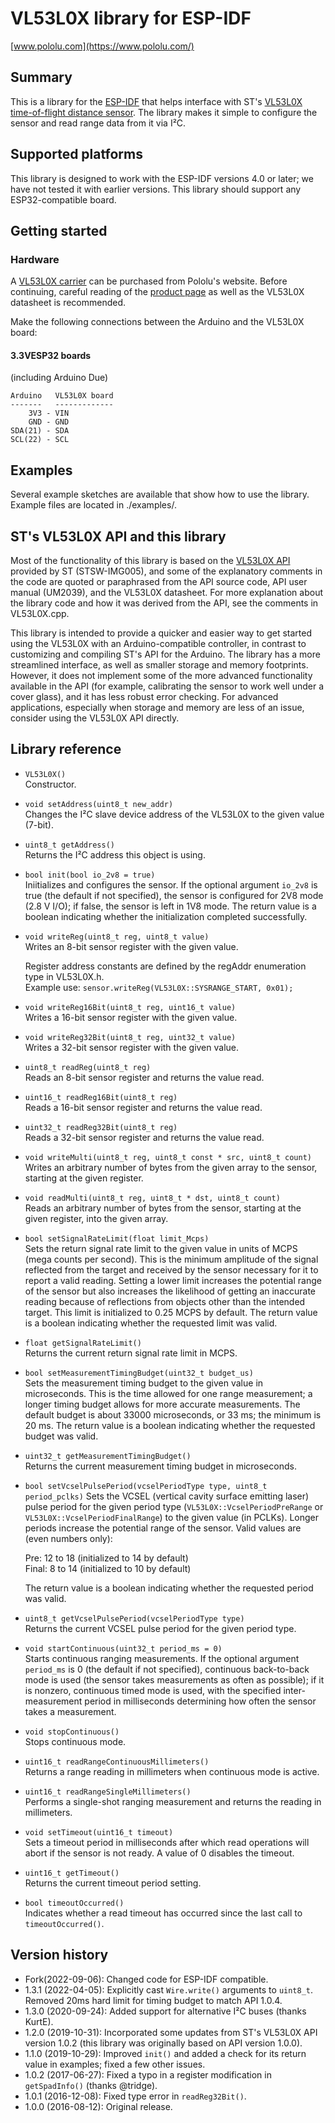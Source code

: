 # VL53L0X library for ESP-IDF
[www.pololu.com](https://www.pololu.com/)

## Summary

This is a library for the [ESP-IDF](https://docs.espressif.com/projects/esp-idf/en/latest/esp32/#) that helps interface with ST's [VL53L0X time-of-flight distance sensor](https://www.pololu.com/product/2490). The library makes it simple to configure the sensor and read range data from it via I&sup2;C.

## Supported platforms

This library is designed to work with the ESP-IDF versions 4.0 or later; we have not tested it with earlier versions.  This library should support any ESP32-compatible board.

## Getting started

### Hardware

A [VL53L0X carrier](https://www.pololu.com/product/2490) can be purchased from Pololu's website.  Before continuing, careful reading of the [product page](https://www.pololu.com/product/2490) as well as the VL53L0X datasheet is recommended.

Make the following connections between the Arduino and the VL53L0X board:

#### 3.3VESP32 boards

(including Arduino Due)

    Arduino   VL53L0X board
    -------   -------------
        3V3 - VIN
        GND - GND
    SDA(21) - SDA
    SCL(22) - SCL


## Examples

Several example sketches are available that show how to use the library. Example files are located in ./examples/.

## ST's VL53L0X API and this library

Most of the functionality of this library is based on the [VL53L0X API](http://www.st.com/content/st_com/en/products/embedded-software/proximity-sensors-software/stsw-img005.html) provided by ST (STSW-IMG005), and some of the explanatory comments in the code are quoted or paraphrased from the API source code, API user manual (UM2039), and the VL53L0X datasheet. For more explanation about the library code and how it was derived from the API, see the comments in VL53L0X.cpp.

This library is intended to provide a quicker and easier way to get started using the VL53L0X with an Arduino-compatible controller, in contrast to customizing and compiling ST's API for the Arduino. The library has a more streamlined interface, as well as smaller storage and memory footprints. However, it does not implement some of the more advanced functionality available in the API (for example, calibrating the sensor to work well under a cover glass), and it has less robust error checking. For advanced applications, especially when storage and memory are less of an issue, consider using the VL53L0X API directly.

## Library reference

* `VL53L0X()`<br>
  Constructor.

* `void setAddress(uint8_t new_addr)`<br>
  Changes the I&sup2;C slave device address of the VL53L0X to the given value (7-bit).

* `uint8_t getAddress()`<br>
  Returns the I&sup2;C address this object is using.

* `bool init(bool io_2v8 = true)`<br>
  Iniitializes and configures the sensor. If the optional argument `io_2v8` is true (the default if not specified), the sensor is configured for 2V8 mode (2.8 V I/O); if false, the sensor is left in 1V8 mode. The return value is a boolean indicating whether the initialization completed successfully.

* `void writeReg(uint8_t reg, uint8_t value)`<br>
  Writes an 8-bit sensor register with the given value.

  Register address constants are defined by the regAddr enumeration type in VL53L0X.h.<br>
  Example use: `sensor.writeReg(VL53L0X::SYSRANGE_START, 0x01);`

* `void writeReg16Bit(uint8_t reg, uint16_t value)`<br>
  Writes a 16-bit sensor register with the given value.

* `void writeReg32Bit(uint8_t reg, uint32_t value)`<br>
  Writes a 32-bit sensor register with the given value.

* `uint8_t readReg(uint8_t reg)`<br>
  Reads an 8-bit sensor register and returns the value read.

* `uint16_t readReg16Bit(uint8_t reg)`<br>
  Reads a 16-bit sensor register and returns the value read.

* `uint32_t readReg32Bit(uint8_t reg)`<br>
  Reads a 32-bit sensor register and returns the value read.

* `void writeMulti(uint8_t reg, uint8_t const * src, uint8_t count)`<br>
  Writes an arbitrary number of bytes from the given array to the sensor, starting at the given register.

* `void readMulti(uint8_t reg, uint8_t * dst, uint8_t count)`<br>
  Reads an arbitrary number of bytes from the sensor, starting at the given register, into the given array.

* `bool setSignalRateLimit(float limit_Mcps)`<br>
  Sets the return signal rate limit to the given value in units of MCPS (mega counts per second). This is the minimum amplitude of the signal reflected from the target and received by the sensor necessary for it to report a valid reading. Setting a lower limit increases the potential range of the sensor but also increases the likelihood of getting an inaccurate reading because of reflections from objects other than the intended target. This limit is initialized to 0.25 MCPS by default. The return value is a boolean indicating whether the requested limit was valid.

* `float getSignalRateLimit()`<br>
  Returns the current return signal rate limit in MCPS.

* `bool setMeasurementTimingBudget(uint32_t budget_us)`<br>
  Sets the measurement timing budget to the given value in microseconds. This is the time allowed for one range measurement; a longer timing budget allows for more accurate measurements. The default budget is about 33000 microseconds, or 33 ms; the minimum is 20 ms. The return value is a boolean indicating whether the requested budget was valid.

* `uint32_t getMeasurementTimingBudget()`<br>
  Returns the current measurement timing budget in microseconds.

* `bool setVcselPulsePeriod(vcselPeriodType type, uint8_t period_pclks)`
  Sets the VCSEL (vertical cavity surface emitting laser) pulse period for the given period type (`VL53L0X::VcselPeriodPreRange` or `VL53L0X::VcselPeriodFinalRange`) to the given value (in PCLKs). Longer periods increase the potential range of the sensor. Valid values are (even numbers only):

  Pre: 12 to 18 (initialized to 14 by default)<br>
  Final: 8 to 14 (initialized to 10 by default)

  The return value is a boolean indicating whether the requested period was valid.

* `uint8_t getVcselPulsePeriod(vcselPeriodType type)`<br>
  Returns the current VCSEL pulse period for the given period type.

* `void startContinuous(uint32_t period_ms = 0)`<br>
  Starts continuous ranging measurements. If the optional argument `period_ms` is 0 (the default if not specified), continuous back-to-back mode is used (the sensor takes measurements as often as possible); if it is nonzero, continuous timed mode is used, with the specified inter-measurement period in milliseconds determining how often the sensor takes a measurement.

* `void stopContinuous()`<br>
  Stops continuous mode.

* `uint16_t readRangeContinuousMillimeters()`<br>
  Returns a range reading in millimeters when continuous mode is active.

* `uint16_t readRangeSingleMillimeters()`<br>
  Performs a single-shot ranging measurement and returns the reading in millimeters.

* `void setTimeout(uint16_t timeout)`<br>
  Sets a timeout period in milliseconds after which read operations will abort if the sensor is not ready. A value of 0 disables the timeout.

* `uint16_t getTimeout()`<br>
  Returns the current timeout period setting.

* `bool timeoutOccurred()`<br>
  Indicates whether a read timeout has occurred since the last call to `timeoutOccurred()`.

## Version history
* Fork(2022-09-06): Changed code for ESP-IDF compatible.
* 1.3.1 (2022-04-05): Explicitly cast `Wire.write()` arguments to `uint8_t`. Removed 20ms hard limit for timing budget to match API 1.0.4.
* 1.3.0 (2020-09-24): Added support for alternative I&sup2;C buses (thanks KurtE).
* 1.2.0 (2019-10-31): Incorporated some updates from ST's VL53L0X API version 1.0.2 (this library was originally based on API version 1.0.0).
* 1.1.0 (2019-10-29): Improved `init()` and added a check for its return value in examples; fixed a few other issues.
* 1.0.2 (2017-06-27): Fixed a typo in a register modification in `getSpadInfo()` (thanks @tridge).
* 1.0.1 (2016-12-08): Fixed type error in `readReg32Bit()`.
* 1.0.0 (2016-08-12): Original release.
